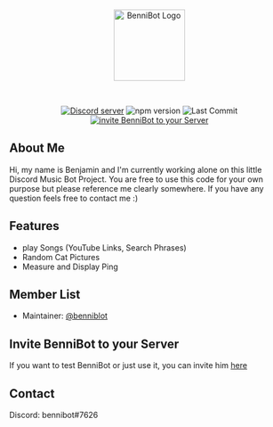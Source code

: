 <div align="center">
  <br />
  <p>
    <a href="https://github.com/Benni0109/BenniBot/"><img src="https://cdn.discordapp.com/app-icons/692296016182902814/98c42fef88491ef6f30692964968a7af.png" width="128" alt="BenniBot Logo" /></a>
  </p>
  <br />
  <p>
    <a href="https://discord.gg/bFbBJYdeBf"><img src="https://img.shields.io/discord/866270060477153291?color=white&label=Discord Server&logo=Discord&logoColor=white&style=plastic" alt="Discord server" /></a>
    <img src="https://img.shields.io/github/package-json/version/benniblot/BenniBot?color=green&label=Version&style=plastic" alt="npm version" />
    <img src="https://img.shields.io/github/last-commit/benniblot/BenniBot/main?color=blue&label=Last Commit&style=plastic" alt="Last Commit" />
    <a href="https://discord.com/api/oauth2/authorize?client_id=692296016182902814&permissions=8&scope=bot%20applications.commands"><img src="https://img.shields.io/badge/Invite-BenniBot-white?color=red&style=plastic" alt="invite BenniBot to your Server" /></a>
    
  </p>
</div>

## About Me

Hi, my name is Benjamin and I'm currently working alone on this little Discord Music Bot Project. 
You are free to use this code for your own purpose but please reference me clearly somewhere.
If you have any question feels free to contact me :)

## Features

- play Songs (YouTube Links, Search Phrases)
- Random Cat Pictures
- Measure and Display Ping

## Member List

- Maintainer: <a href="https://github.com/benniblot/">@benniblot</a>

## Invite BenniBot to your Server

If you want to test BenniBot or just use it, you can invite him <a href="https://discord.com/api/oauth2/authorize?client_id=692296016182902814&permissions=8&scope=bot%20applications.commands">here</a>

## Contact

Discord: bennibot#7626 <br>
